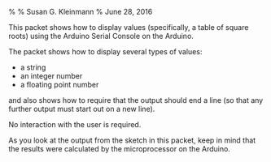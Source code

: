 %
% Susan G. Kleinmann
% June 28, 2016

This packet shows how to display values (specifically, a table of square roots)
using the Arduino Serial Console on the Arduino.

The packet shows how to display several types of values:

* a string
* an integer number
* a floating point number

and also shows how to require that the output should end a line (so that any
further output must start out on a new line).

No interaction with the user is required.

As you look at the output from the sketch in this packet, keep in
mind that the results were calculated by the microprocessor on the
Arduino. 
